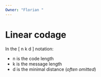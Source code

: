 ```yaml
---
Owner: "Florian "
---
```

# Linear codage
In the [ n k d ] notation:
- n is the code length
- k is the message length
- d is the minimal distance (_often omitted_)